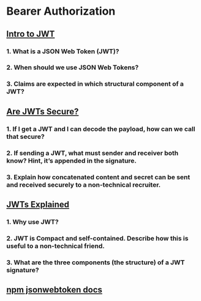 # Bearer Authorization

## [Intro to JWT](https://jwt.io/introduction/)

### 1. What is a JSON Web Token (JWT)?

### 2. When should we use JSON Web Tokens?

### 3. Claims are expected in which structural component of a JWT?

## [Are JWTs Secure?](https://stackoverflow.com/questions/27301557/if-you-can-decode-jwt-how-are-they-secure)

### 1. If I get a JWT and I can decode the payload, how can we call that secure?

### 2. If sending a JWT, what must sender and receiver both know? Hint, it’s appended in the signature.

### 3. Explain how concatenated content and secret can be sent and received securely to a non-technical recruiter.

## [JWTs Explained](https://www.youtube.com/watch?v=926mknSW9Lo)

### 1. Why use JWT?

### 2. JWT is Compact and self-contained. Describe how this is useful to a non-technical friend.

### 3. What are the three components (the structure) of a JWT signature?

## [npm jsonwebtoken docs](https://www.npmjs.com/package/jsonwebtoken)